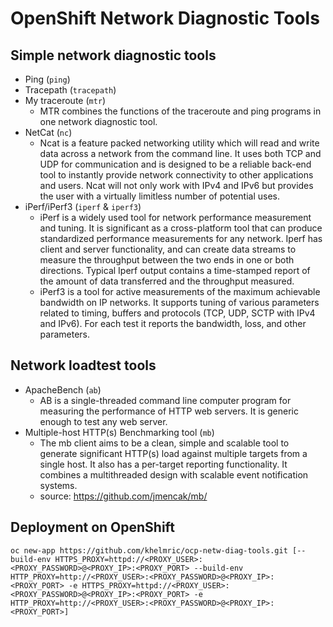 # OpenShift Network Diagnostic Tools

## Simple network diagnostic tools
* Ping (`ping`)
* Tracepath (`tracepath`)
* My traceroute (`mtr`)
    + MTR combines the functions of the traceroute and ping programs in one network diagnostic tool.
* NetCat (`nc`)
    + Ncat is a feature packed networking utility which will read and
write data across a network from the command line. It uses both
TCP and UDP for communication and is designed to be a reliable
back-end tool to instantly provide network connectivity to other
applications and users. Ncat will not only work with IPv4 and IPv6
but provides the user with a virtually limitless number of potential
uses.
* iPerf/iPerf3 (`iperf` & `iperf3`)
    + iPerf is a widely used tool for network performance measurement and tuning. It is significant as a cross-platform tool that can produce standardized performance measurements for any network. Iperf has client and server functionality, and can create data streams to measure the throughput between the two ends in one or both directions. Typical Iperf output contains a time-stamped report of the amount of data transferred and the throughput measured. 
    + iPerf3 is a tool for active measurements of the maximum achievable bandwidth on IP networks. It supports tuning of various parameters related to timing, buffers and protocols (TCP, UDP, SCTP with IPv4 and IPv6). For each test it reports the bandwidth, loss, and other parameters.

## Network loadtest tools
* ApacheBench (`ab`)
    + AB is a single-threaded command line computer program for measuring the performance of HTTP web servers. It is generic enough to test any web server. 
* Multiple-host HTTP(s) Benchmarking tool (`mb`)
    + The mb client aims to be a clean, simple and scalable tool to generate significant HTTP(s) load against multiple targets from a single host. It also has a per-target reporting functionality. It combines a multithreaded design with scalable event notification systems.
    + source: https://github.com/jmencak/mb/

## Deployment on OpenShift
```
oc new-app https://github.com/khelmric/ocp-netw-diag-tools.git [--build-env HTTPS_PROXY=httpd://<PROXY_USER>:<PROXY_PASSWORD>@<PROXY_IP>:<PROXY_PORT> --build-env HTTP_PROXY=http://<PROXY_USER>:<PROXY_PASSWORD>@<PROXY_IP>:<PROXY_PORT> -e HTTPS_PROXY=httpd://<PROXY_USER>:<PROXY_PASSWORD>@<PROXY_IP>:<PROXY_PORT> -e HTTP_PROXY=http://<PROXY_USER>:<PROXY_PASSWORD>@<PROXY_IP>:<PROXY_PORT>]
```
